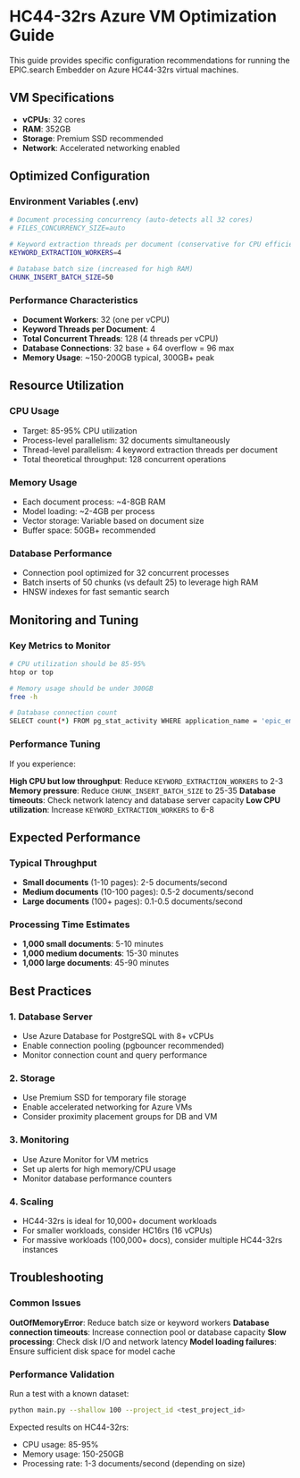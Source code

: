 # HC44-32rs Azure VM Optimization Guide

This guide provides specific configuration recommendations for running the EPIC.search Embedder on Azure HC44-32rs virtual machines.

## VM Specifications
- **vCPUs**: 32 cores
- **RAM**: 352GB
- **Storage**: Premium SSD recommended
- **Network**: Accelerated networking enabled

## Optimized Configuration

### Environment Variables (.env)
```bash
# Document processing concurrency (auto-detects all 32 cores)
# FILES_CONCURRENCY_SIZE=auto

# Keyword extraction threads per document (conservative for CPU efficiency)
KEYWORD_EXTRACTION_WORKERS=4

# Database batch size (increased for high RAM)
CHUNK_INSERT_BATCH_SIZE=50
```

### Performance Characteristics
- **Document Workers**: 32 (one per vCPU)
- **Keyword Threads per Document**: 4
- **Total Concurrent Threads**: 128 (4 threads per vCPU)
- **Database Connections**: 32 base + 64 overflow = 96 max
- **Memory Usage**: ~150-200GB typical, 300GB+ peak

## Resource Utilization

### CPU Usage
- Target: 85-95% CPU utilization
- Process-level parallelism: 32 documents simultaneously
- Thread-level parallelism: 4 keyword extraction threads per document
- Total theoretical throughput: 128 concurrent operations

### Memory Usage
- Each document process: ~4-8GB RAM
- Model loading: ~2-4GB per process
- Vector storage: Variable based on document size
- Buffer space: 50GB+ recommended

### Database Performance
- Connection pool optimized for 32 concurrent processes
- Batch inserts of 50 chunks (vs default 25) to leverage high RAM
- HNSW indexes for fast semantic search

## Monitoring and Tuning

### Key Metrics to Monitor
```bash
# CPU utilization should be 85-95%
htop or top

# Memory usage should be under 300GB
free -h

# Database connection count
SELECT count(*) FROM pg_stat_activity WHERE application_name = 'epic_embedder_hc44rs';
```

### Performance Tuning
If you experience:

**High CPU but low throughput**: Reduce `KEYWORD_EXTRACTION_WORKERS` to 2-3
**Memory pressure**: Reduce `CHUNK_INSERT_BATCH_SIZE` to 25-35
**Database timeouts**: Check network latency and database server capacity
**Low CPU utilization**: Increase `KEYWORD_EXTRACTION_WORKERS` to 6-8

## Expected Performance

### Typical Throughput
- **Small documents** (1-10 pages): 2-5 documents/second
- **Medium documents** (10-100 pages): 0.5-2 documents/second  
- **Large documents** (100+ pages): 0.1-0.5 documents/second

### Processing Time Estimates
- **1,000 small documents**: 5-10 minutes
- **1,000 medium documents**: 15-30 minutes
- **1,000 large documents**: 45-90 minutes

## Best Practices

### 1. Database Server
- Use Azure Database for PostgreSQL with 8+ vCPUs
- Enable connection pooling (pgbouncer recommended)
- Monitor connection count and query performance

### 2. Storage
- Use Premium SSD for temporary file storage
- Enable accelerated networking for Azure VMs
- Consider proximity placement groups for DB and VM

### 3. Monitoring
- Use Azure Monitor for VM metrics
- Set up alerts for high memory/CPU usage
- Monitor database performance counters

### 4. Scaling
- HC44-32rs is ideal for 10,000+ document workloads
- For smaller workloads, consider HC16rs (16 vCPUs)
- For massive workloads (100,000+ docs), consider multiple HC44-32rs instances

## Troubleshooting

### Common Issues
**OutOfMemoryError**: Reduce batch size or keyword workers
**Database connection timeouts**: Increase connection pool or database capacity
**Slow processing**: Check disk I/O and network latency
**Model loading failures**: Ensure sufficient disk space for model cache

### Performance Validation
Run a test with a known dataset:
```bash
python main.py --shallow 100 --project_id <test_project_id>
```

Expected results on HC44-32rs:
- CPU usage: 85-95%
- Memory usage: 150-250GB
- Processing rate: 1-3 documents/second (depending on size)
